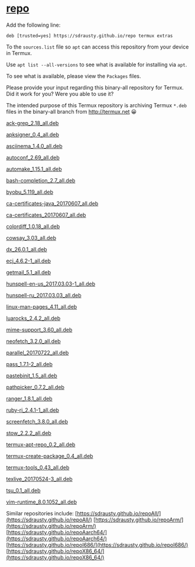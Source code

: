 # [repo](https://github.com/sdrausty/repo)

Add the following line:

```
deb [trusted=yes] https://sdrausty.github.io/repo termux extras
```

To the `sources.list` file so `apt` can access this repository from your device in Termux.

Use `apt list --all-versions` to see what is available for installing via `apt`.

To see what is available, please view the `Packages` files. 

Please provide your input regarding this binary-all repository for Termux. Did it work for you? Were you able to use it?

The intended purpose of this Termux repository is archiving Termux `*.deb` files in the binary-all branch from http://termux.net 😀

[ack-grep_2.18_all.deb](./dists/termux/extras/binary-all/ack-grep_2.18_all.deb)

[apksigner_0.4_all.deb](./dists/termux/extras/binary-all/apksigner_0.4_all.deb)

[asciinema_1.4.0_all.deb](./dists/termux/extras/binary-all/asciinema_1.4.0_all.deb)

[autoconf_2.69_all.deb](./dists/termux/extras/binary-all/autoconf_2.69_all.deb)

[automake_1.15.1_all.deb](./dists/termux/extras/binary-all/automake_1.15.1_all.deb)

[bash-completion_2.7_all.deb](./dists/termux/extras/binary-all/bash-completion_2.7_all.deb)

[byobu_5.119_all.deb](./dists/termux/extras/binary-all/byobu_5.119_all.deb)

[ca-certificates-java_20170607_all.deb](./dists/termux/extras/binary-all/ca-certificates-java_20170607_all.deb)

[ca-certificates_20170607_all.deb](./dists/termux/extras/binary-all/ca-certificates_20170607_all.deb)

[colordiff_1.0.18_all.deb](./dists/termux/extras/binary-all/colordiff_1.0.18_all.deb)

[cowsay_3.03_all.deb](./dists/termux/extras/binary-all/cowsay_3.03_all.deb)

[dx_26.0.1_all.deb](./dists/termux/extras/binary-all/dx_26.0.1_all.deb)

[ecj_4.6.2-1_all.deb](./dists/termux/extras/binary-all/ecj_4.6.2-1_all.deb)

[getmail_5.1_all.deb](./dists/termux/extras/binary-all/getmail_5.1_all.deb)

[hunspell-en-us_2017.03.03-1_all.deb](./dists/termux/extras/binary-all/hunspell-en-us_2017.03.03-1_all.deb)

[hunspell-ru_2017.03.03_all.deb](./dists/termux/extras/binary-all/hunspell-ru_2017.03.03_all.deb)

[linux-man-pages_4.11_all.deb](./dists/termux/extras/binary-all/linux-man-pages_4.11_all.deb)

[luarocks_2.4.2_all.deb](./dists/termux/extras/binary-all/luarocks_2.4.2_all.deb)

[mime-support_3.60_all.deb](./dists/termux/extras/binary-all/mime-support_3.60_all.deb)

[neofetch_3.2.0_all.deb](./dists/termux/extras/binary-all/neofetch_3.2.0_all.deb)

[parallel_20170722_all.deb](./dists/termux/extras/binary-all/parallel_20170722_all.deb)

[pass_1.7.1-2_all.deb](./dists/termux/extras/binary-all/pass_1.7.1-2_all.deb)

[pastebinit_1.5_all.deb](./dists/termux/extras/binary-all/pastebinit_1.5_all.deb)

[pathpicker_0.7.2_all.deb](./dists/termux/extras/binary-all/pathpicker_0.7.2_all.deb)

[ranger_1.8.1_all.deb](./dists/termux/extras/binary-all/ranger_1.8.1_all.deb)

[ruby-ri_2.4.1-1_all.deb](./dists/termux/extras/binary-all/ruby-ri_2.4.1-1_all.deb)

[screenfetch_3.8.0_all.deb](./dists/termux/extras/binary-all/screenfetch_3.8.0_all.deb)

[stow_2.2.2_all.deb](./dists/termux/extras/binary-all/stow_2.2.2_all.deb)

[termux-apt-repo_0.2_all.deb](./dists/termux/extras/binary-all/termux-apt-repo_0.2_all.deb)

[termux-create-package_0.4_all.deb](./dists/termux/extras/binary-all/termux-create-package_0.4_all.deb)

[termux-tools_0.43_all.deb](./dists/termux/extras/binary-all/termux-tools_0.43_all.deb)

[texlive_20170524-3_all.deb](./dists/termux/extras/binary-all/texlive_20170524-3_all.deb)

[tsu_0.1_all.deb](./dists/termux/extras/binary-all/tsu_0.1_all.deb)

[vim-runtime_8.0.1052_all.deb](./dists/termux/extras/binary-all/vim-runtime_8.0.1052_all.deb)

Similar repositories include:
[https://sdrausty.github.io/repoAll/](https://sdrausty.github.io/repoAll/)
[https://sdrausty.github.io/repoArm/](https://sdrausty.github.io/repoArm/)
[https://sdrausty.github.io/repoAarch64/](https://sdrausty.github.io/repoAarch64/)
[https://sdrausty.github.io/repoI686/](https://sdrausty.github.io/repoI686/)
[https://sdrausty.github.io/repoX86_64/](https://sdrausty.github.io/repoX86_64/)


